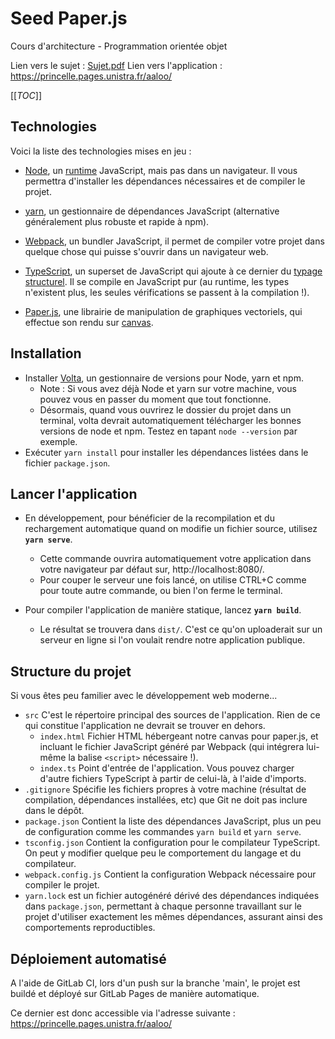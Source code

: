 # Seed Paper.js

Cours d'architecture - Programmation orientée objet

Lien vers le sujet : [Sujet.pdf](./Sujet.pdf)
Lien vers l'application : https://princelle.pages.unistra.fr/aaloo/

[[_TOC_]]

## Technologies

Voici la liste des technologies mises en jeu :

 - [Node](https://nodejs.org/en), un [runtime](https://fr.wikipedia.org/wiki/Environnement_d%27ex%C3%A9cution)
   JavaScript, mais pas dans un navigateur. Il vous permettra d'installer les dépendances nécessaires et de compiler le
   projet.

 - [yarn](https://yarnpkg.com), un gestionnaire de dépendances JavaScript (alternative généralement plus robuste et
   rapide à npm).

 - [Webpack](https://webpack.js.org), un bundler JavaScript, il permet de compiler votre projet dans quelque chose qui
   puisse s'ouvrir dans un navigateur web.

 - [TypeScript](https://www.typescriptlang.org), un superset de JavaScript qui ajoute à ce dernier du
   [typage structurel](https://en.wikipedia.org/wiki/Structural_type_system).
   Il se compile en JavaScript pur (au runtime, les types n'existent plus, les seules vérifications se passent à la
   compilation !).

 - [Paper.js](http://paperjs.org/about), une librairie de manipulation de graphiques vectoriels, qui effectue son rendu
   sur [canvas](https://developer.mozilla.org/fr/docs/Web/API/Canvas_API).

## Installation

 - Installer [Volta](https://volta.sh/), un gestionnaire de versions pour Node, yarn et npm.
   - Note : Si vous avez déjà Node et yarn sur votre machine, vous pouvez vous en passer du moment que tout fonctionne.
   - Désormais, quand vous ouvrirez le dossier du projet dans un terminal, volta devrait automatiquement télécharger les
     bonnes versions de node et npm. Testez en tapant `node --version` par exemple. 
 - Exécuter `yarn install` pour installer les dépendances listées dans le fichier `package.json`.

## Lancer l'application

 - En développement, pour bénéficier de la recompilation et du rechargement automatique quand on modifie un fichier
   source, utilisez **`yarn serve`**.
   - Cette commande ouvrira automatiquement votre application dans votre navigateur par défaut sur,
     http://localhost:8080/.
   - Pour couper le serveur une fois lancé, on utilise CTRL+C comme pour toute autre commande, ou bien l'on ferme le
     terminal.

 - Pour compiler l'application de manière statique, lancez **`yarn build`**.
   - Le résultat se trouvera dans `dist/`. C'est ce qu'on uploaderait sur un serveur en ligne si l'on voulait rendre notre
     application publique. 

## Structure du projet

Si vous êtes peu familier avec le développement web moderne...

 - `src` C'est le répertoire principal des sources de l'application. Rien de ce qui constitue l'application ne devrait
   se trouver en dehors.
   - `index.html` Fichier HTML hébergeant notre canvas pour paper.js, et incluant le fichier JavaScript généré par
     Webpack (qui intégrera lui-même la balise `<script>` nécessaire !).
   - `index.ts` Point d'entrée de l'application. Vous pouvez charger d'autre fichiers TypeScript à partir de celui-là, à
     l'aide d'imports.
 - `.gitignore` Spécifie les fichiers propres à votre machine (résultat de compilation, dépendances installées, etc) que
   Git ne doit pas inclure dans le dépôt.
 - `package.json` Contient la liste des dépendances JavaScript, plus un peu de configuration comme les commandes
   `yarn build` et `yarn serve`.
 - `tsconfig.json` Contient la configuration pour le compilateur TypeScript. On peut y modifier quelque peu le 
   comportement du langage et du compilateur.
 - `webpack.config.js` Contient la configuration Webpack nécessaire pour compiler le projet.
 - `yarn.lock` est un fichier autogénéré dérivé des dépendances indiquées dans `package.json`, permettant à chaque
   personne travaillant sur le projet d'utiliser exactement les mêmes dépendances, assurant ainsi des comportements
   reproductibles.

## Déploiement automatisé

A l'aide de GitLab CI, lors d'un push sur la branche 'main', le projet est buildé et déployé sur GitLab Pages de manière automatique.

Ce dernier est donc accessible via l'adresse suivante : https://princelle.pages.unistra.fr/aaloo/